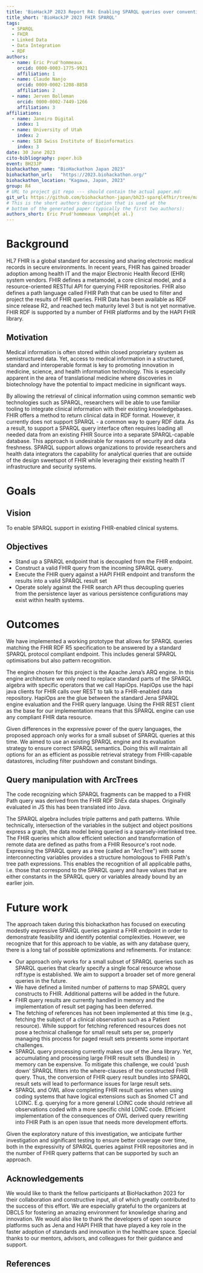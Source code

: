 ```yaml
---
title: 'BioHackJP 2023 Report R4: Enabling SPARQL queries over conventional medical records'
title_short: 'BioHackJP 2023 FHIR SPARQL'
tags:
  - SPARQL
  - FHIR
  - Linked Data
  - Data Integration
  - RDF
authors:
  - name: Eric Prud'hommeaux
    orcid: 0000-0003-1775-9921
    affiliation: 1
  - name: Claude Nanjo
    orcid: 0009-0002-1208-8858
    affiliation: 2
  - name: Jerven Bolleman
    orcid: 0000-0002-7449-1266
    affiliation: 3
affiliations:
  - name: Janeiro Digital
    index: 1
  - name: University of Utah
    index: 2
  - name: SIB Swiss Institute of Bioinformatics
    index: 3
date: 30 June 2023
cito-bibliography: paper.bib
event: BH23JP
biohackathon_name: "BioHackathon Japan 2023"
biohackathon_url:   "https://2023.biohackathon.org/"
biohackathon_location: "Kagawa, Japan, 2023"
group: R4
# URL to project git repo --- should contain the actual paper.md:
git_url: https://github.com/biohackathon-japan/bh23-sparql4fhir/tree/main/paper
# This is the short authors description that is used at the
# bottom of the generated paper (typically the first two authors):
authors_short: Eric Prud'hommeaux \emph{et al.}
---
```


# Background

HL7 FHIR is a global standard for accessing and sharing electronic medical records in secure environments. In recent years, FHIR has gained broader adoption among health IT and the major Electronic Health Record (EHR) system vendors. FHIR defines a metamodel, a core clinical model, and a resource-oriented RESTful API for querying FHIR repositories. FHIR also defines a path language called FHIR Path that can be used to filter and project the results of FHIR queries. FHIR Data has been available as RDF since release R2, and reached tech maturity level 3 but is not yet normative. FHIR RDF is supported by a number of FHIR platforms and by the HAPI FHIR library.

## Motivation

Medical information is often stored within closed proprietary system as semistructured data. Yet, access to medical information in a structured, standard and interoperable format is key to promoting innovation in medicine, science, and health information technology. This is especially apparent in the area of translational medicine where discoveries in biotechnology have the potential to impact medicine in significant ways. 

By allowing the retrieval of clinical information using common semantic web technologies such as SPARQL, researchers will be able to use familiar tooling to integrate clinical information with their existing knowledgebases. FHIR offers a method to return clinical data in RDF format. However, it currently does not support SPARQL - a common way to query RDF data. As a result, to support a SPARQL query interface often requires loading all needed data from an existing FHIR Source into a separate SPARQL-capable database. This approach is undesirable for reasons of security and data freshness. SPARQL support allows organizations to provide researchers and health data integrators the capability for analytical queries that are outside of the design sweetspot of FHIR while leveraging their existing health IT infrastructure and security systems. 

# Goals

## Vision

To enable SPARQL support in existing FHIR-enabled clinical systems. 

## Objectives

* Stand up a SPARQL endpoint that is decoupled from the FHIR endpoint.
* Construct a valid FHIR query from the incoming SPARQL query.
* Execute the FHIR query against a HAPI FHIR endpoint and transform the results into a valid SPARQL result set
* Operate solely against the FHIR search API thus decoupling queries from the persistence layer as various persistence configurations may exist within health systems.

# Outcomes

We have implemented a working prototype that allows for SPARQL queries matching the FHIR RDF R5 specification to be answered by a standard SPARQL protocol compliant endpoint. This includes general SPARQL optimisations but also pattern recognition. 

The engine chosen for this project is the Apache Jena’s ARQ engine. In this engine architecture we only need to replace standard parts of the SPARQL algebra with specific operators that we call HapiOps. HapiOps use the hapi java clients for FHIR calls over REST to talk to a FHIR-enabled data repository. HapiOps are the glue between the standard Jena SPARQL engine evaluation and the FHIR query language. Using the FHIR REST client as the base for our implementation means that this SPARQL engine can use any compliant FHIR data resource.

Given differences in the expressive power of the query languages, the proposed approach only works for a small subset of SPARQL queries at this time. We aimed to use an existing SPARQL engine and its evaluation strategy to ensure correct SPARQL semantics. Doing this will maintain all options for an as efficient as possible retrieval strategy from FHIR-capable datastores, including filter pushdown and constant bindings.

## Query manipulation with ArcTrees

The code recognizing which SPARQL fragments can be mapped to a FHIR Path query was derived from the FHIR RDF ShEx data shapes. Originally evaluated in JS this has been translated into Java.

The SPARQL algebra includes triple patterns and path patterns. While technically, intersection of the variables in the subject and object positions express a graph, the data model being queried is a sparsely-interlinked tree. The FHIR queries which allow efficient selection and transformation of remote data are defined as paths from a FHIR Resource's root node. Expressing the SPARQL query as a tree (called an "ArcTree") with some interconnecting variables provides a structure homologous to FHIR Path's tree path expressions. This enables the recognition of all applicable paths, i.e. those that correspond to the SPARQL query and have values that are either constants in the SPARQL query or variables already bound by an earlier join.

# Future work

The approach taken during this biohackathon has focused on executing modestly expressive SPARQL queries against a FHIR endpoint in order to demonstrate feasibility and identify potential complexities. However, we recognize that for this approach to be viable, as with any database query, there is a long tail of possible optimizations and refinements. For instance: 

* Our approach only works for a small subset of SPARQL queries such as SPARQL queries that clearly specify a single focal resource whose rdf:type is established. We aim to support a broader set of more general queries in the future.
* We have defined a limited number of patterns to map SPARQL query constructs to FHIR. Additional patterns will be added in the future.
* FHIR query results are currently handled in memory and the implementation of result set paging has been deferred.
* The fetching of references has not been implemented at this time (e.g., fetching the subject of a clinical observation such as a Patient resource). While support for fetching referenced resources does not pose a technical challenge for small result sets per se, properly managing this process for paged result sets presents some important challenges. 
* SPARQL query processing currently makes use of the Jena library. Yet, accumulating and processing large FHIR result sets (Bundles) in memory can be expensive. To mitigate this challenge, we could 'push down' SPARQL filters into the where-clauses of the constructed FHIR query. Thus, the conversion of FHIR query result bundles into SPARQL result sets will lead to performance issues for large result sets.
* SPARQL and OWL allow completing FHIR result queries when using coding systems that have logical extensions such as Snomed CT and LOINC. E.g. querying for a more general LOINC code should retrieve all observations coded with a more specific child LOINC code. Efficient implementation of the consequences of OWL derived query rewriting into FHIR Path is an open issue that needs more development efforts.

Given the exploratory nature of this investigation, we anticipate further investigation and significant testing to ensure better coverage over time, both in the expressivity of SPARQL queries against FHIR repositories and in the number of FHIR query patterns that can be supported by such an approach.

## Acknowledgements

We would like to thank the fellow participants at BioHackathon 2023 for their collaboration and constructive input, all of which greatly contributed to the success of this effort. We are especially grateful to the organizers at DBCLS for fostering an amazing environment for knowledge sharing and innovation. We would also like to thank the developers of open source platforms such as Jena and HAPI FHIR that have played a key role in the faster adoption of standards and innovation in the healthcare space. Special thanks to our mentors, advisors, and colleagues for their guidance and support.

## References


